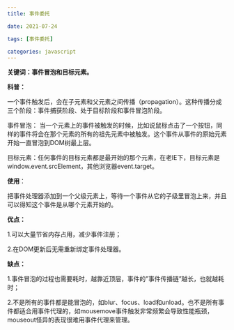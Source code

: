 ```yaml
---
title: 事件委托

date: 2021-07-24

tags: [事件委托]

categories: javascript
---
```

**关键词：事件冒泡和目标元素。**

**科普：**

一个事件触发后，会在子元素和父元素之间传播（propagation）。这种传播分成三个阶段：事件捕获阶段、处于目标阶段和事件冒泡阶段。

事件冒泡： 当一个元素上的事件被触发的时候，比如说鼠标点击了一个按钮，同样的事件将会在那个元素的所有的祖先元素中被触发。这个事件从事件的原始元素开始一直冒泡到DOM树最上层。

目标元素：任何事件的目标元素都是最开始的那个元素，在老IE下，目标元素是window.event.srcElement，其他浏览器event.target。


**使用**：

把事件处理器添加到一个父级元素上，等待一个事件从它的子级里冒泡上来，并且可以得知这个事件是从哪个元素开始的。


**优点：**

1.可以大量节省内存占用，减少事件注册；

2.在DOM更新后无需重新绑定事件处理器。


**缺点：**

1.事件冒泡的过程也需要耗时，越靠近顶层，事件的”事件传播链”越长，也就越耗时；

2.不是所有的事件都是能冒泡的，如blur、focus、load和unload。也不是所有事件都适合用事件代理的，如mousemove事件触发非常频繁会导致性能瓶颈，mouseout怪异的表现很难用事件代理来管理。